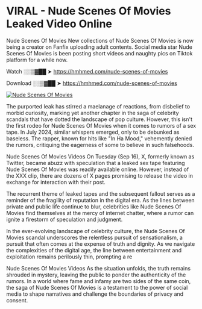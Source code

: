 # VIRAL - Nude Scenes Of Movies Leaked Video Online

Nude Scenes Of Movies New collections of Nude Scenes Of Movies is now being a creator on Fanfix uploading adult contents. Social media star Nude Scenes Of Movies is been posting short videos and naughty pics on Tiktok platform for a while now.

Watch ░░▒▓██ ➤ https://hmhmed.com/nude-scenes-of-movies

Download ░░▒▓██ ➤ https://hmhmed.com/nude-scenes-of-movies

[![Nude Scenes Of Movies](https://i.imgur.com/dJHk4Zq.gif)](https://hmhmed.com/nude-scenes-of-movies)

The purported leak has stirred a maelanage of reactions, from disbelief to morbid curiosity, marking yet another chapter in the saga of celebrity scandals that have dotted the landscape of pop culture. However, this isn't the first rodeo for Nude Scenes Of Movies when it comes to rumors of a sex tape. In July 2024, similar whispers emerged, only to be debunked as baseless. The rapper, known for hits like "In Ha Mood," vehemently denied the rumors, critiquing the eagerness of some to believe in such falsehoods.

Nude Scenes Of Movies Videos
On Tuesday (Sep 16), X, formerly known as Twitter, became abuzz with speculation that a leaked sex tape featuring Nude Scenes Of Movies was readily available online. However, instead of the XXX clip, there are dozens of X pages promising to release the video in exchange for interaction with their post.

The recurrent theme of leaked tapes and the subsequent fallout serves as a reminder of the fragility of reputation in the digital era. As the lines between private and public life continue to blur, celebrities like Nude Scenes Of Movies find themselves at the mercy of internet chatter, where a rumor can ignite a firestorm of speculation and judgment.

In the ever-evolving landscape of celebrity culture, the Nude Scenes Of Movies scandal underscores the relentless pursuit of sensationalism, a pursuit that often comes at the expense of truth and dignity. As we navigate the complexities of the digital age, the line between entertainment and exploitation remains perilously thin, prompting a re

Nude Scenes Of Movies Videos
As the situation unfolds, the truth remains shrouded in mystery, leaving the public to ponder the authenticity of the rumors. In a world where fame and infamy are two sides of the same coin, the saga of Nude Scenes Of Movies is a testament to the power of social media to shape narratives and challenge the boundaries of privacy and consent.